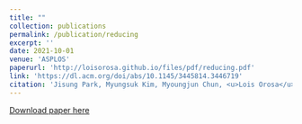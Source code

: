 ```yaml
---
title: ""
collection: publications
permalink: /publication/reducing
excerpt: ''
date: 2021-10-01
venue: 'ASPLOS'
paperurl: 'http://loisorosa.github.io/files/pdf/reducing.pdf'
link: 'https://dl.acm.org/doi/abs/10.1145/3445814.3446719'
citation: 'Jisung Park, Myungsuk Kim, Myoungjun Chun, <u>Lois Orosa</u>, Jihong Kim  and Onur Mutlu. <b>"Reducing solid-state drive read latency by optimizing read-retry."</b> In 2021 ACM International Conference on Architectural Support for Programming Languages and Operating Systems (ASPLOS), 2021.'
---
```

[Download paper here](http://loisorosa.github.io/files/pdf/reducing.pdf)

